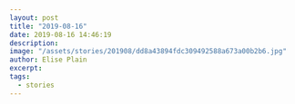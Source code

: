 ```yaml
---
layout: post
title: "2019-08-16"
date: 2019-08-16 14:46:19
description: 
image: "/assets/stories/201908/dd8a43894fdc309492588a673a00b2b6.jpg"
author: Elise Plain
excerpt: 
tags: 
  - stories
---
```



<p></p>

